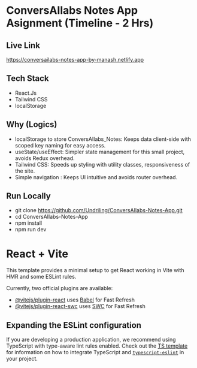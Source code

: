# ConversAIlabs Notes App Asignment (Timeline - 2 Hrs)

## Live Link
https://conversailabs-notes-app-by-manash.netlify.app

## Tech Stack
- React.Js
- Tailwind CSS
- localStorage

## Why (Logics) 

- localStorage to store ConversAIlabs_Notes: Keeps data client-side with scoped key naming for easy access.
- useState/useEffect: Simpler state management for this small project, avoids Redux overhead.
- Tailwind CSS: Speeds up styling with utility classes, responsiveness of the site.
- Simple navigation : Keeps UI intuitive and avoids router overhead.

## Run Locally
- git clone https://github.com/Undriling/ConversAIlabs-Notes-App.git
- cd ConversAIlabs-Notes-App
- npm install
- npm run dev



# React + Vite

This template provides a minimal setup to get React working in Vite with HMR and some ESLint rules.

Currently, two official plugins are available:

- [@vitejs/plugin-react](https://github.com/vitejs/vite-plugin-react/blob/main/packages/plugin-react) uses [Babel](https://babeljs.io/) for Fast Refresh
- [@vitejs/plugin-react-swc](https://github.com/vitejs/vite-plugin-react/blob/main/packages/plugin-react-swc) uses [SWC](https://swc.rs/) for Fast Refresh

## Expanding the ESLint configuration

If you are developing a production application, we recommend using TypeScript with type-aware lint rules enabled. Check out the [TS template](https://github.com/vitejs/vite/tree/main/packages/create-vite/template-react-ts) for information on how to integrate TypeScript and [`typescript-eslint`](https://typescript-eslint.io) in your project.
